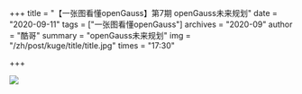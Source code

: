 +++
title = "【一张图看懂openGauss】第7期 openGauss未来规划" 
date = "2020-09-11" 
tags = ["一张图看懂openGauss"] 
archives = "2020-09" 
author = "酷哥" 
summary = "openGauss未来规划" 
img = "/zh/post/kuge/title/title.jpg" 
times = "17:30" 

+++

![](../img/Issue_7_openGauss_Future_Planning.jpg)

